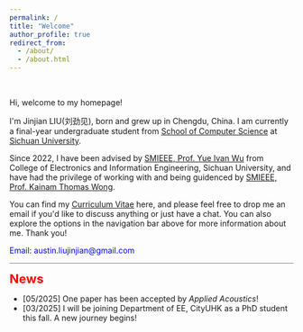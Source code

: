 ```yaml
---
permalink: /
title: "Welcome"
author_profile: true
redirect_from: 
  - /about/
  - /about.html
---
```


<br>

Hi, welcome to my homepage!

  
I'm Jinjian LIU(<font face="楷体">刘劲见</font>), born and grew up in Chengdu, China. I am currently a final-year undergraduate student from [School of Computer Science](https://cs.scu.edu.cn/) at [Sichuan University](https://www.scu.edu.cn/).

Since 2022, I have been advised by [SMIEEE, Prof. Yue Ivan Wu](https://scholar.google.com/citations?user=3hAyJWwAAAAJ&hl=en&oi=ao) from College of Electronics and Information Engineering, Sichuan University, and have had the privilege of working with and being guidenced by [SMIEEE, Prof. Kainam Thomas Wong](https://scholar.google.com/citations?user=kCs2aSQAAAAJ&view_op=list_works&sortby=pubdate). 


You can find my [Curriculum Vitae](../assets/CV-2025-05-14-JJL.pdf) here, and please feel free to drop me an email if you'd like to discuss anything or just have a chat. You can also explore the options in the navigation bar above for more information about me. Thank you!

<p style="color:blue">
Email: austin.liujinjian@gmail.com
</p>


<hr style="border: none; height: 1px; background-color: gray; margin: 10px 0;">

<strong style="color: red; font-size: 22px;">News</strong>  
<ul>  
  <li>[05/2025] One paper has been accepted by <i>Applied Acoustics</i>!</li>
  <li>[03/2025] I will be joining Department of EE, CityUHK as a PhD student this fall. A new journey begins!</li>  
</ul>





